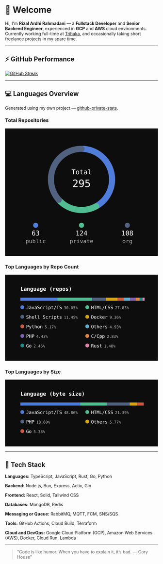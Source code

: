 # 👋 Welcome

Hi, I'm **Rizal Ardhi Rahmadani** — a **Fullstack Developer** and **Senior Backend Engineer**, experienced in **GCP** and **AWS** cloud environments.  
Currently working full-time at [Trihaka](https://trihaka.id), and occasionally taking short freelance projects in my spare time.

---

## ⚡ GitHub Performance

[![GitHub Streak](https://streak-stats.demolab.com/?user=reyzeal&theme=dark)](https://git.io/streak-stats)

---

## 💻 Languages Overview
Generated using my own project — [github-private-stats](https://github.com/reyzeal/github-private-stats).

### Total Repositories
![Total Repositories](./repo_total.svg)

### Top Languages by Repo Count
![Top Languages by Repo Count](./lang_repo.svg)

### Top Languages by Size
![Top Languages by Size](./lang_size.svg)

---

## 🧰 Tech Stack

**Languages:** TypeScript, JavaScript, Rust, Go, Python

**Backend:** Node.js, Bun, Express, Actix, Gin

**Frontend:** React, Solid, Tailwind CSS

**Databases:** MongoDB, Redis

**Messaging or Queue:** RabbitMQ, MQTT, FCM, SNS/SQS

**Tools:** GitHub Actions, Cloud Build, Terraform

**Cloud and DevOps:** Google Cloud Platform (GCP), Amazon Web Services (AWS), Docker, Cloud Run, Lambda  

---

> "Code is like humor. When you have to explain it, it’s bad. — Cory House"

